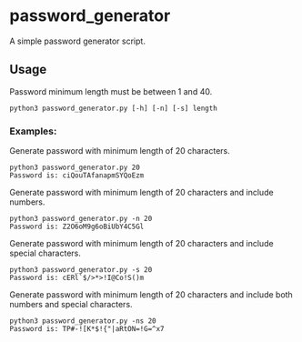 # password_generator
A simple password generator script.

## Usage
Password minimum length must be between 1 and 40.
```
python3 password_generator.py [-h] [-n] [-s] length
```

### Examples:
Generate password with minimum length of 20 characters.
```
python3 password_generator.py 20
Password is: ciQouTAfanapmSYQoEzm
```

Generate password with minimum length of 20 characters and include numbers.
```
python3 password_generator.py -n 20
Password is: Z2O6oM9g6oBiUbY4C5Gl
```

Generate password with minimum length of 20 characters and include special characters.
```
python3 password_generator.py -s 20
Password is: cERl`$/>*>!I@Co!S()m
```

Generate password with minimum length of 20 characters and include both numbers and special characters.
```
python3 password_generator.py -ns 20
Password is: TP#-![K*$!{"|aRtON=!G=^x7
```